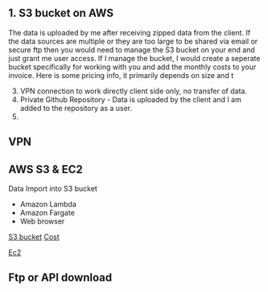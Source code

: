 
## 1.  S3 bucket on AWS 
The data is uploaded by me after receiving zipped data from the client. If the data sources are multiple or they are too large to be shared via email or secure ftp then you would need to manage the S3 bucket on your end and just grant me user access. If I manage the bucket, I would create a seperate bucket specifically for working with you and add the monthly costs to your invoice. Here is some pricing info, it primarily depends on size and t

3.  VPN connection to work directly client side only, no transfer of data.
4.  Private Github Repository - Data is uploaded by the client and I am added to the repository as a user.
5. 
## VPN

## AWS S3 & EC2

Data Import into S3 bucket
- Amazon Lambda 
- Amazon Fargate
- Web browser

[S3 bucket](https://aws.amazon.com/s3/getting-started/?nc=sn&loc=5)
[Cost](https://aws.amazon.com/s3/pricing/?nc=sn&loc=4)

[Ec2](https://aws.amazon.com/ec2/?nc=bc&pg=gs) 


## Ftp or API download

<!--stackedit_data:
eyJoaXN0b3J5IjpbLTE0Njg2NjA5MTEsLTE1MDA3OTM3NzEsOD
k0MTMzNDddfQ==
-->